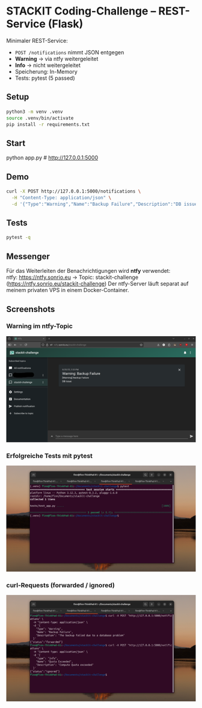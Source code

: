 # STACKIT Coding-Challenge – REST-Service (Flask)

Minimaler REST-Service:
- `POST /notifications` nimmt JSON entgegen
- **Warning** → via ntfy weitergeleitet
- **Info** → nicht weitergeleitet
- Speicherung: In-Memory
- Tests: pytest (5 passed)

## Setup
```bash
python3 -m venv .venv
source .venv/bin/activate
pip install -r requirements.txt
```

## Start
python app.py  # http://127.0.0.1:5000

## Demo
```bash
curl -X POST http://127.0.0.1:5000/notifications \
  -H "Content-Type: application/json" \
  -d '{"Type":"Warning","Name":"Backup Failure","Description":"DB issue"}'
  ```

## Tests
```bash
pytest -q  
  ```

## Messenger
Für das Weiterleiten der Benachrichtigungen wird **ntfy** verwendet:  
ntfy: https://ntfy.sonrio.eu -> Topic: stackit-challenge (https://ntfy.sonrio.eu/stackit-challenge)
Der ntfy-Server läuft separat auf meinem privaten VPS in einem Docker-Container.  

## Screenshots

### Warning im ntfy-Topic
![Warning](./screenshots/ntfy.png)

### Erfolgreiche Tests mit pytest
![Pytest](./screenshots/pytest.png)

### curl-Requests (forwarded / ignored)
![cURL](./screenshots/curl.png)
